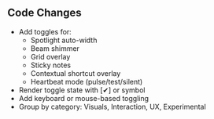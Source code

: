 ## Code Changes

- Add toggles for:
  - Spotlight auto-width
  - Beam shimmer
  - Grid overlay
  - Sticky notes
  - Contextual shortcut overlay
  - Heartbeat mode (pulse/test/silent)
- Render toggle state with [✔] or symbol
- Add keyboard or mouse-based toggling
- Group by category: Visuals, Interaction, UX, Experimental
